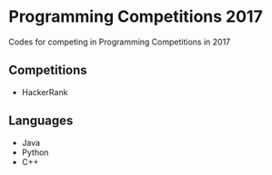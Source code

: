 # Programming Competitions 2017

Codes for competing in Programming Competitions in 2017

## Competitions

- HackerRank


## Languages
- Java
- Python
- C++
